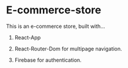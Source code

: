 # E-commerce-store

This is an e-commerce store, built with...

1. React-App

<!-- 2. Material ui

        Material UI is used to create the navbar.  -->

2. React-Router-Dom for multipage navigation.

3. Firebase for authentication.

